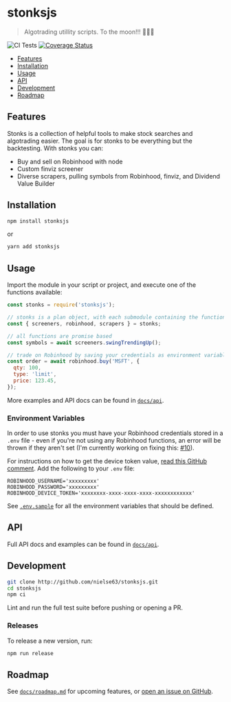 # stonksjs

> Algotrading utillity scripts. To the moon!!! 🚀🚀🚀

![CI Tests](https://github.com/nielse63/stonksjs/workflows/CI%20Tests/badge.svg)
[![Coverage Status](https://coveralls.io/repos/github/nielse63/stonksjs/badge.svg?branch=master)](https://coveralls.io/github/nielse63/stonksjs?branch=master)

- [Features](#features)
- [Installation](#installation)
- [Usage](#usage)
- [API](#api)
- [Development](#development)
- [Roadmap](#roadmap)

## Features

Stonks is a collection of helpful tools to make stock searches and algotrading easier. The goal is
for stonks to be everything but the backtesting. With stonks you can:

- Buy and sell on Robinhood with node
- Custom finviz screener
- Diverse scrapers, pulling symbols from Robinhood, finviz, and Dividend Value Builder

## Installation

```bash
npm install stonksjs
```

or

```bash
yarn add stonksjs
```

## Usage

Import the module in your script or project, and execute one of the functions available:

```js
const stonks = require('stonksjs');

// stonks is a plan object, with each submodule containing the functions
const { screeners, robinhood, scrapers } = stonks;

// all functions are promise based
const symbols = await screeners.swingTrendingUp();

// trade on Robinhood by saving your credentials as environment variables
const order = await robinhood.buy('MSFT', {
  qty: 100,
  type: 'limit',
  price: 123.45,
});
```

More examples and API docs can be found in [`docs/api`](docs/api).

### Environment Variables

In order to use stonks you must have your Robinhood credentials stored in a `.env` file - even if
you're not using any Robinhood functions, an error will be thrown if they aren't set (I'm currently
working on fixing this: [#10](https://github.com/nielse63/stonksjs/issues/19)).

For instructions on how to get the device token value,
[read this GitHub comment](https://github.com/robinhood-unofficial/pyrh/issues/176#issuecomment-487310801).
Add the following to your `.env` file:

```
ROBINHOOD_USERNAME='xxxxxxxxx'
ROBINHOOD_PASSWORD='xxxxxxxxx'
ROBINHOOD_DEVICE_TOKEN='xxxxxxxx-xxxx-xxxx-xxxx-xxxxxxxxxxxx'
```

See [`.env.sample`](.env.sample) for all the environment variables that should be defined.

## API

Full API docs and examples can be found in [`docs/api`](docs/api).

## Development

```bash
git clone http://github.com/nielse63/stonksjs.git
cd stonksjs
npm ci
```

Lint and run the full test suite before pushing or opening a PR.

### Releases

To release a new version, run:

```bash
npm run release
```

## Roadmap

See [`docs/roadmap.md`](docs/roadmap.md) for upcoming features, or
[open an issue on GitHub](https://github.com/nielse63/stonksjs/issues).
